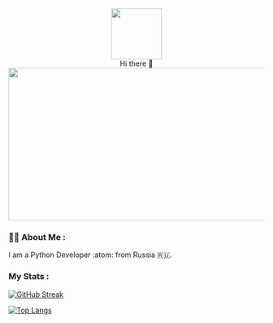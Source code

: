 <div id="header" align="center">
  <img src="https://media.giphy.com/media/KAq5w47R9rmTuvWOWa/giphy.gif" width="100"/>
</div>
<div id="header" align="center">
 Hi there 👋
  </div>



<div align="center">
  <img src="https://media.giphy.com/media/v1.Y2lkPTc5MGI3NjExNzU1OTc2MGEwZDQ2MmYxNjdiNDRkMWM4ZDAxZDc5ZGQ3OTAyYmI5ZSZjdD1n/dWesBcTLavkZuG35MI/giphy.gif" width="600" height="300"/>
</div>

### :woman_technologist: About Me :
I am a Python Developer :atom: from Russia :ru:.

### My Stats :
[![GitHub Streak](http://github-readme-streak-stats.herokuapp.com?user=WRXer&theme=transparent)](https://git.io/streak-stats)

[![Top Langs](https://github-readme-stats.vercel.app/api/top-langs/?username=WRXer&layout=compact&theme=transparent)](https://github.com/anuraghazra/github-readme-stats)

